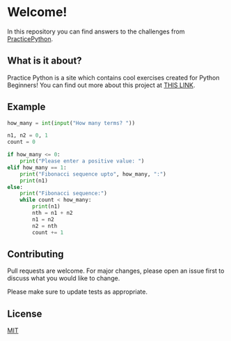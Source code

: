 # Welcome!
In this repository you can find answers to the challenges from [PracticePython](https://www.practicepython.org/). 

## What is it about?

Practice Python is a site which contains cool exercises created for Python Beginners! You can find out more about this project at [THIS LINK](https://www.practicepython.org/why-practice-python).

## Example

```python
how_many = int(input("How many terms? "))

n1, n2 = 0, 1
count = 0

if how_many <= 0:
    print("Please enter a positive value: ")
elif how_many == 1:
    print("Fibonacci sequence upto", how_many, ":")
    print(n1)
else:
    print("Fibonacci sequence:")
    while count < how_many:
        print(n1)
        nth = n1 + n2
        n1 = n2
        n2 = nth
        count += 1
```

## Contributing
Pull requests are welcome. For major changes, please open an issue first to discuss what you would like to change.

Please make sure to update tests as appropriate.

## License
[MIT](https://choosealicense.com/licenses/mit/)
